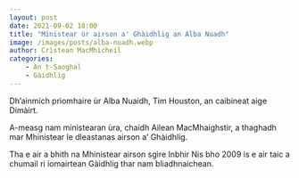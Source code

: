 ```yaml
---
layout: post
date: 2021-09-02 18:00
title: "Ministear ùr airson a' Ghàidhlig an Alba Nuadh"
image: /images/posts/alba-nuadh.webp
author: Crìstean MacMhìcheil
categories:
    - An t-Saoghal
    - Gàidhlig
---
```

Dh’ainmich prìomhaire ùr Alba Nuaidh, Tim Houston, an caibineat aige Dimàirt.

A-measg nam ministearan ùra, chaidh Ailean MacMhaighstir, a thaghadh mar Mhinistear le dleastanas airson a’ Ghàidhlig.

Tha e air a bhith na Mhinistear airson sgìre Inbhir Nis bho 2009 is e air taic a chumail ri iomairtean Gàidhlig thar nam bliadhnaichean.
